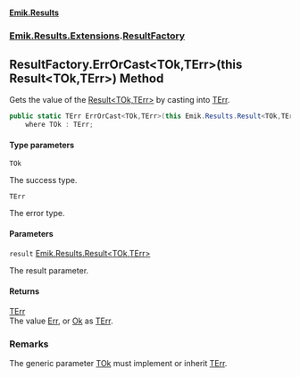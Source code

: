 #### [Emik.Results](index.md 'index')
### [Emik.Results.Extensions](Emik.Results.Extensions.md 'Emik.Results.Extensions').[ResultFactory](ResultFactory.md 'Emik.Results.Extensions.ResultFactory')

## ResultFactory.ErrOrCast<TOk,TErr>(this Result<TOk,TErr>) Method

Gets the value of the [Result&lt;TOk,TErr&gt;](Result_TOk,TErr_.md 'Emik.Results.Result<TOk,TErr>') by casting into [TErr](ResultFactory.ErrOrCast(Result).md#Emik.Results.Extensions.ResultFactory.ErrOrCast_TOk,TErr_(thisEmik.Results.Result_TOk,TErr_).TErr 'Emik.Results.Extensions.ResultFactory.ErrOrCast<TOk,TErr>(this Emik.Results.Result<TOk,TErr>).TErr').

```csharp
public static TErr ErrOrCast<TOk,TErr>(this Emik.Results.Result<TOk,TErr> result)
    where TOk : TErr;
```
#### Type parameters

<a name='Emik.Results.Extensions.ResultFactory.ErrOrCast_TOk,TErr_(thisEmik.Results.Result_TOk,TErr_).TOk'></a>

`TOk`

The success type.

<a name='Emik.Results.Extensions.ResultFactory.ErrOrCast_TOk,TErr_(thisEmik.Results.Result_TOk,TErr_).TErr'></a>

`TErr`

The error type.
#### Parameters

<a name='Emik.Results.Extensions.ResultFactory.ErrOrCast_TOk,TErr_(thisEmik.Results.Result_TOk,TErr_).result'></a>

`result` [Emik.Results.Result&lt;](Result_TOk,TErr_.md 'Emik.Results.Result<TOk,TErr>')[TOk](ResultFactory.ErrOrCast(Result).md#Emik.Results.Extensions.ResultFactory.ErrOrCast_TOk,TErr_(thisEmik.Results.Result_TOk,TErr_).TOk 'Emik.Results.Extensions.ResultFactory.ErrOrCast<TOk,TErr>(this Emik.Results.Result<TOk,TErr>).TOk')[,](Result_TOk,TErr_.md 'Emik.Results.Result<TOk,TErr>')[TErr](ResultFactory.ErrOrCast(Result).md#Emik.Results.Extensions.ResultFactory.ErrOrCast_TOk,TErr_(thisEmik.Results.Result_TOk,TErr_).TErr 'Emik.Results.Extensions.ResultFactory.ErrOrCast<TOk,TErr>(this Emik.Results.Result<TOk,TErr>).TErr')[&gt;](Result_TOk,TErr_.md 'Emik.Results.Result<TOk,TErr>')

The result parameter.

#### Returns
[TErr](ResultFactory.ErrOrCast(Result).md#Emik.Results.Extensions.ResultFactory.ErrOrCast_TOk,TErr_(thisEmik.Results.Result_TOk,TErr_).TErr 'Emik.Results.Extensions.ResultFactory.ErrOrCast<TOk,TErr>(this Emik.Results.Result<TOk,TErr>).TErr')  
The value [Err](Result_TOk,TErr_.Err().md 'Emik.Results.Result<TOk,TErr>.Err'), or [Ok](Result_TOk,TErr_.Ok().md 'Emik.Results.Result<TOk,TErr>.Ok') as [TErr](ResultFactory.ErrOrCast(Result).md#Emik.Results.Extensions.ResultFactory.ErrOrCast_TOk,TErr_(thisEmik.Results.Result_TOk,TErr_).TErr 'Emik.Results.Extensions.ResultFactory.ErrOrCast<TOk,TErr>(this Emik.Results.Result<TOk,TErr>).TErr').

### Remarks
  
The generic parameter [TOk](ResultFactory.ErrOrCast(Result).md#Emik.Results.Extensions.ResultFactory.ErrOrCast_TOk,TErr_(thisEmik.Results.Result_TOk,TErr_).TOk 'Emik.Results.Extensions.ResultFactory.ErrOrCast<TOk,TErr>(this Emik.Results.Result<TOk,TErr>).TOk') must implement or inherit [TErr](ResultFactory.ErrOrCast(Result).md#Emik.Results.Extensions.ResultFactory.ErrOrCast_TOk,TErr_(thisEmik.Results.Result_TOk,TErr_).TErr 'Emik.Results.Extensions.ResultFactory.ErrOrCast<TOk,TErr>(this Emik.Results.Result<TOk,TErr>).TErr').
